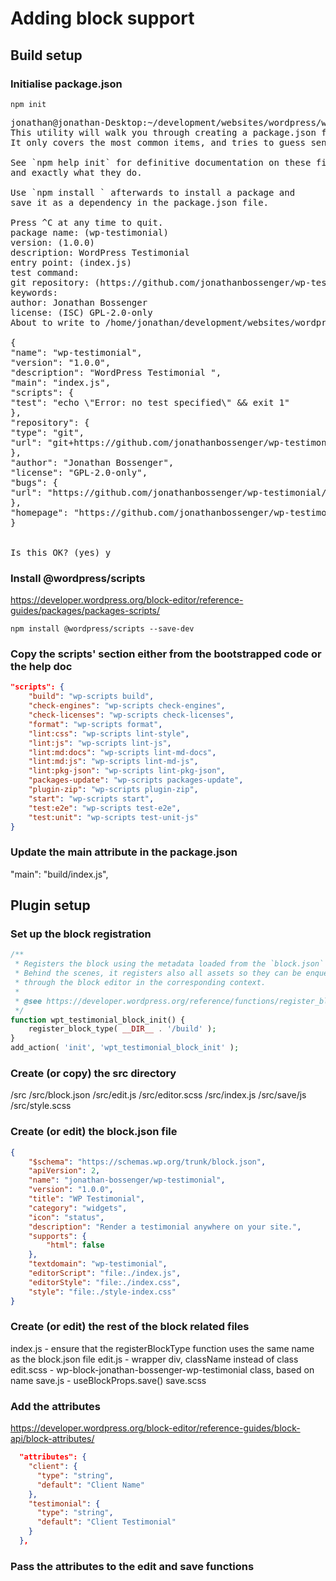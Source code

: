 # Adding block support

## Build setup

### Initialise package.json

`npm init`

<pre>
jonathan@jonathan-Desktop:~/development/websites/wordpress/wp-content/plugins/wp-testimonial$ npm init
This utility will walk you through creating a package.json file.
It only covers the most common items, and tries to guess sensible defaults.

See `npm help init` for definitive documentation on these fields
and exactly what they do.

Use `npm install <pkg>` afterwards to install a package and
save it as a dependency in the package.json file.

Press ^C at any time to quit.
package name: (wp-testimonial)
version: (1.0.0)
description: WordPress Testimonial
entry point: (index.js)
test command:
git repository: (https://github.com/jonathanbossenger/wp-testimonial.git)
keywords:
author: Jonathan Bossenger
license: (ISC) GPL-2.0-only
About to write to /home/jonathan/development/websites/wordpress/wp-content/plugins/wp-testimonial/package.json:

{
"name": "wp-testimonial",
"version": "1.0.0",
"description": "WordPress Testimonial ",
"main": "index.js",
"scripts": {
"test": "echo \"Error: no test specified\" && exit 1"
},
"repository": {
"type": "git",
"url": "git+https://github.com/jonathanbossenger/wp-testimonial.git"
},
"author": "Jonathan Bossenger",
"license": "GPL-2.0-only",
"bugs": {
"url": "https://github.com/jonathanbossenger/wp-testimonial/issues"
},
"homepage": "https://github.com/jonathanbossenger/wp-testimonial#readme"
}


Is this OK? (yes) y
</pre>

### Install @wordpress/scripts

https://developer.wordpress.org/block-editor/reference-guides/packages/packages-scripts/

`npm install @wordpress/scripts --save-dev`

### Copy the scripts' section either from the bootstrapped code or the help doc

~~~json
"scripts": {
	"build": "wp-scripts build",
	"check-engines": "wp-scripts check-engines",
	"check-licenses": "wp-scripts check-licenses",
	"format": "wp-scripts format",
	"lint:css": "wp-scripts lint-style",
	"lint:js": "wp-scripts lint-js",
	"lint:md:docs": "wp-scripts lint-md-docs",
	"lint:md:js": "wp-scripts lint-md-js",
	"lint:pkg-json": "wp-scripts lint-pkg-json",
	"packages-update": "wp-scripts packages-update",
	"plugin-zip": "wp-scripts plugin-zip",
	"start": "wp-scripts start",
	"test:e2e": "wp-scripts test-e2e",
	"test:unit": "wp-scripts test-unit-js"
}
~~~

### Update the main attribute in the package.json

"main": "build/index.js",

## Plugin setup

### Set up the block registration

~~~php
/**
 * Registers the block using the metadata loaded from the `block.json` file.
 * Behind the scenes, it registers also all assets so they can be enqueued
 * through the block editor in the corresponding context.
 *
 * @see https://developer.wordpress.org/reference/functions/register_block_type/
 */
function wpt_testimonial_block_init() {
	register_block_type( __DIR__ . '/build' );
}
add_action( 'init', 'wpt_testimonial_block_init' );
~~~

### Create (or copy) the src directory

/src
/src/block.json
/src/edit.js
/src/editor.scss
/src/index.js
/src/save/js
/src/style.scss

### Create (or edit) the block.json file

~~~json
{
	"$schema": "https://schemas.wp.org/trunk/block.json",
	"apiVersion": 2,
	"name": "jonathan-bossenger/wp-testimonial",
	"version": "1.0.0",
	"title": "WP Testimonial",
	"category": "widgets",
	"icon": "status",
	"description": "Render a testimonial anywhere on your site.",
	"supports": {
		"html": false
	},
	"textdomain": "wp-testimonial",
	"editorScript": "file:./index.js",
	"editorStyle": "file:./index.css",
	"style": "file:./style-index.css"
}
~~~

### Create (or edit) the rest of the block related files

index.js - ensure that the registerBlockType function uses the same name as the block.json file
edit.js - wrapper div, className instead of class
edit.scss - wp-block-jonathan-bossenger-wp-testimonial class, based on name
save.js - useBlockProps.save()
save.scss

### Add the attributes

https://developer.wordpress.org/block-editor/reference-guides/block-api/block-attributes/

~~~json
  "attributes": {
    "client": {
      "type": "string",
      "default": "Client Name"
    },
    "testimonial": {
      "type": "string",
      "default": "Client Testimonial"
    }
  },
~~~

### Pass the attributes to the edit and save functions

